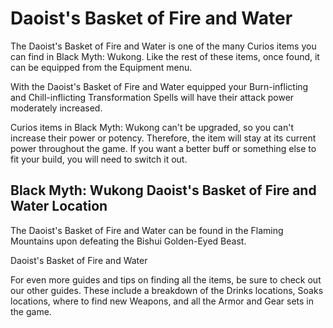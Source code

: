# Daoist's Basket of Fire and Water

The Daoist's Basket of Fire and Water is one of the many Curios items you can find in Black Myth: Wukong. Like the rest of these items, once found, it can be equipped from the Equipment menu. 

With the Daoist's Basket of Fire and Water equipped your Burn-inflicting and Chill-inflicting Transformation Spells will have their attack power moderately increased. 

Curios items in Black Myth: Wukong can't be upgraded, so you can't increase their power or potency. Therefore, the item will stay at its current power throughout the game. If you want a better buff or something else to fit your build, you will need to switch it out. 

## Black Myth: Wukong Daoist's Basket of Fire and Water Location

The Daoist's Basket of Fire and Water can be found in the Flaming Mountains upon defeating the Bishui Golden-Eyed Beast. 

Daoist's Basket of Fire and Water

For even more guides and tips on finding all the items, be sure to check out our other guides. These include a breakdown of the Drinks locations, Soaks locations, where to find new Weapons, and all the Armor and Gear sets in the game.
